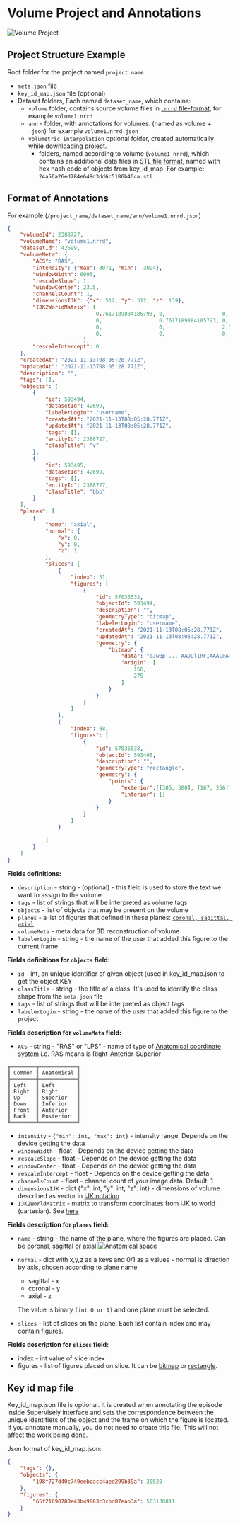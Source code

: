 # Volume Project and Annotations
![Volume Project](./images/volume.png)

## Project Structure Example
Root folder for the project named `project name`
  - `meta.json` file 
  - `key_id_map.json` file (optional)
  - Dataset folders, Each named `dataset_name`, which contains:
    - `volume` folder, contains source volume files in [`.nrrd` file-format](https://en.wikipedia.org/wiki/Nrrd), for example `volume1.nrrd`
    - `ann` - folder, with annotations for volumes. (named as volume + `.json`) for example `volume1.nrrd.json`
    - `volumetric_interpolation` optional folder, created automatically while downloading project.
        - folders, named according to volume (`volume1_nrrd`), which contains an additional data files in
         [STL file format](https://en.wikipedia.org/wiki/STL_%28file_format%29), named with hex hash code of objects from key_id_map. For example: `24a56a26ed784e648d3dd6c5186b46ca.stl`


## Format of Annotations
For example (`/project_name/dataset_name/ann/volume1.nrrd.json`)
```json
{
    "volumeId": 2388727,
    "volumeName": "volume1.nrrd",
    "datasetId": 42699,
    "volumeMeta": {
        "ACS": "RAS",
        "intensity": {"max": 3071, "min": -3024},
        "windowWidth": 6095,
        "rescaleSlope": 1,
        "windowCenter": 23.5,
        "channelsCount": 1,
        "dimensionsIJK": {"x": 512, "y": 512, "z": 139},
        "IJK2WorldMatrix": [
                            0.7617189884185793, 0,                  0,    -194.238403081894,
                            0,                  0.7617189884185793, 0,    -217.5384061336518,
                            0,                  0,                  2.5,  -347.7500000000001,
                            0,                  0,                  0,    1
                        ],
        "rescaleIntercept": 0
    },
    "createdAt": "2021-11-13T08:05:28.771Z",
    "updatedAt": "2021-11-13T08:05:28.771Z",
    "description": "",
    "tags": [],
    "objects": [
        {
            "id": 593494,
            "datasetId": 42699,
            "labelerLogin": "username",
            "createdAt": "2021-11-13T08:05:28.771Z",
            "updatedAt": "2021-11-13T08:05:28.771Z",
            "tags": [],
            "entityId": 2388727,
            "classTitle": "v"
        },
        {
            "id": 593495,
            "datasetId": 42699,
            "tags": [],
            "entityId": 2388727,
            "classTitle": "bbb"
        }
    ],
    "planes": [
        {
            "name": "axial",
            "normal": {
                "x": 0,
                "y": 0,
                "z": 1
            },
            "slices": [
                {
                    "index": 51,
                    "figures": [
                        {
                            "id": 57036532,
                            "objectId": 593494,
                            "description": "",
                            "geometryType": "bitmap",
                            "labelerLogin": "username",
                            "createdAt": "2021-11-13T08:05:28.771Z",
                            "updatedAt": "2021-11-13T08:05:28.771Z",
                            "geometry": {
                                "bitmap": {
                                    "data": "eJwBp ... AADUlIRFIAAACeA==",
                                    "origin": [
                                        156,
                                        275
                                    ]
                                }
                            }
                        }
                    ]
                },
                {
                    "index": 68,
                    "figures": [
                        {
                            "id": 57036538,
                            "objectId": 593495,
                            "description": "",
                            "geometryType": "rectangle",
                            "geometry": {
                                "points": {
                                    "exterior":[[305, 380], [167, 256]],
                                    "interior": []
                                }
                            }
                        }
                    ]
                }

            ]
        }
    ]
}
```


**Fields definitions:**
- `description` - string - (optional) -  this field is used to store the text we want to assign to the volume
- `tags` - list of strings that will be interpreted as volume tags
- `objects` - list of objects that may be present on the volume
- `planes` - a list of figures that defined in these planes: [`coronal, sagittal, axial`](https://www.slicer.org/wiki/Coordinate_systems#Anatomical_coordinate_system) 
- `volumeMeta` - meta data for 3D reconstruction of volume
- `labelerLogin` - string - the name of the user that added this figure to the current frame

**Fields definitions for `objects` field:**
- `id` - int, an unique identifier of given object (used in key_id_map.json to get the object KEY
- `classTitle` - string - the title of a class. It's used to identify the class shape from the `meta.json` file
- `tags` - list of strings that will be interpreted as object tags
- `labelerLogin` - string - the name of the user that added this figure to the project

**Fields description for `volumeMeta` field:**
- `ACS` -  string - "RAS" or "LPS" - name of type of [Anatomical coordinate system](https://www.slicer.org/wiki/Coordinate_systems#Anatomical_coordinate_system)
            i.e. RAS means is Right-Anterior-Superior 
```
╔════════╦════════════╗
║ Common ║ Anatomical ║
╠════════╬════════════╣
║ Left   ║ Left       ║
║ Right  ║ Right      ║
║ Up     ║ Superior   ║
║ Down   ║ Inferior   ║
║ Front  ║ Anterior   ║
║ Back   ║ Posterior  ║
╚════════╩════════════╝
```
- `intensity` - `{"min": int, "max": int}` - intensity range. Depends on the device getting the data
- `windowWidth` - float - Depends on the device getting the data
- `rescaleSlope` - float - Depends on the device getting the data
- `windowCenter` - float - Depends on the device getting the data
- `rescaleIntercept` - float - Depends on the device getting the data  
- `channelsCount` - float - channel count of your image data. Default: 1
- `dimensionsIJK` -  dict {"x": int, "y": int, "z": int} - dimensions of volume described as vector in [IJK notation](https://en.wikipedia.org/wiki/Unit_vector)
- `IJK2WorldMatrix` - matrix to transform coordinates from IJK to world (cartesian). See [here](https://www.slicer.org/wiki/Coordinate_systems#Image_transformation) 

**Fields description for `planes` field:**
- `name` - string - the name of the plane, where the figures are placed. Can be  [coronal, sagittal or axial](https://www.slicer.org/wiki/Coordinate_systems#Anatomical_coordinate_system)
![Anatomical space](./images/body_planes.png)
- `normal` - dict with x,y,z as a keys and 0/1 as a values - normal is direction by axis, chosen according to plane name
   - sagittal - x
   - coronal - y
   - axial - z
    
   The value is binary `(int 0 or 1)` and one plane must be selected.
- `slices` - list of slices on the plane. Each list contain index and may contain figures.


**Fields description for `slices` field:**  
- index - int value of slice index
- figures - list of figures placed on slice. It can be [bitmap](./04_supervisely_format_objects#bitmap) or [rectangle](./04_supervisely_format_objects#rectangle).

## Key id map file

Key_id_map.json file is optional. It is created when annotating the episode inside Supervisely interface and sets the correspondence between the unique identifiers of the object and the frame on which the figure is located.  If you annotate manually, you do not need to create this file. This will not affect the work being done.

Json format of key_id_map.json:

```json
{
    "tags": {},
    "objects": {
        "198f727d40c749eebcacc4aed299b39a": 20520
    },
    "figures": {
        "65f21690780e43b49863c3cbd07eab3a": 503130811
    }
}
```
